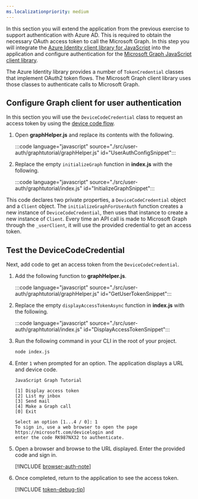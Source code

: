 ```yaml
---
ms.localizationpriority: medium
---
```


<!-- markdownlint-disable MD041 -->

In this section you will extend the application from the previous exercise to support authentication with Azure AD. This is required to obtain the necessary OAuth access token to call the Microsoft Graph. In this step you will integrate the [Azure Identity client library for JavaScript](https://www.npmjs.com/package/@azure/identity) into the application and configure authentication for the [Microsoft Graph JavaScript client library](https://www.npmjs.com/package/@microsoft/microsoft-graph-client).

The Azure Identity library provides a number of `TokenCredential` classes that implement OAuth2 token flows. The Microsoft Graph client library uses those classes to authenticate calls to Microsoft Graph.

## Configure Graph client for user authentication

In this section you will use the `DeviceCodeCredential` class to request an access token by using the [device code flow](/azure/active-directory/develop/v2-oauth2-device-code).

1. Open **graphHelper.js** and replace its contents with the following.

    :::code language="javascript" source="./src/user-auth/graphtutorial/graphHelper.js" id="UserAuthConfigSnippet":::

1. Replace the empty `initializeGraph` function in **index.js** with the following.

    :::code language="javascript" source="./src/user-auth/graphtutorial/index.js" id="InitializeGraphSnippet":::

This code declares two private properties, a `DeviceCodeCredential` object and a `Client` object. The `initializeGraphForUserAuth` function creates a new instance of `DeviceCodeCredential`, then uses that instance to create a new instance of `Client`. Every time an API call is made to Microsoft Graph through the `_userClient`, it will use the provided credential to get an access token.

## Test the DeviceCodeCredential

Next, add code to get an access token from the `DeviceCodeCredential`.

1. Add the following function to **graphHelper.js**.

    :::code language="javascript" source="./src/user-auth/graphtutorial/graphHelper.js" id="GetUserTokenSnippet":::

1. Replace the empty `displayAccessTokenAsync` function in **index.js** with the following.

    :::code language="javascript" source="./src/user-auth/graphtutorial/index.js" id="DisplayAccessTokenSnippet":::

1. Run the following command in your CLI in the root of your project.

    ```bash
    node index.js
    ```

1. Enter `1` when prompted for an option. The application displays a URL and device code.

    ```Shell
    JavaScript Graph Tutorial

    [1] Display access token
    [2] List my inbox
    [3] Send mail
    [4] Make a Graph call
    [0] Exit

    Select an option [1...4 / 0]: 1
    To sign in, use a web browser to open the page https://microsoft.com/devicelogin and
    enter the code RK987NX32 to authenticate.
    ```

1. Open a browser and browse to the URL displayed. Enter the provided code and sign in.

    [!INCLUDE [browser-auth-note](../shared/browser-auth-note.md)]

1. Once completed, return to the application to see the access token.

    [!INCLUDE [token-debug-tip](../shared/token-debug-tip.md)]

